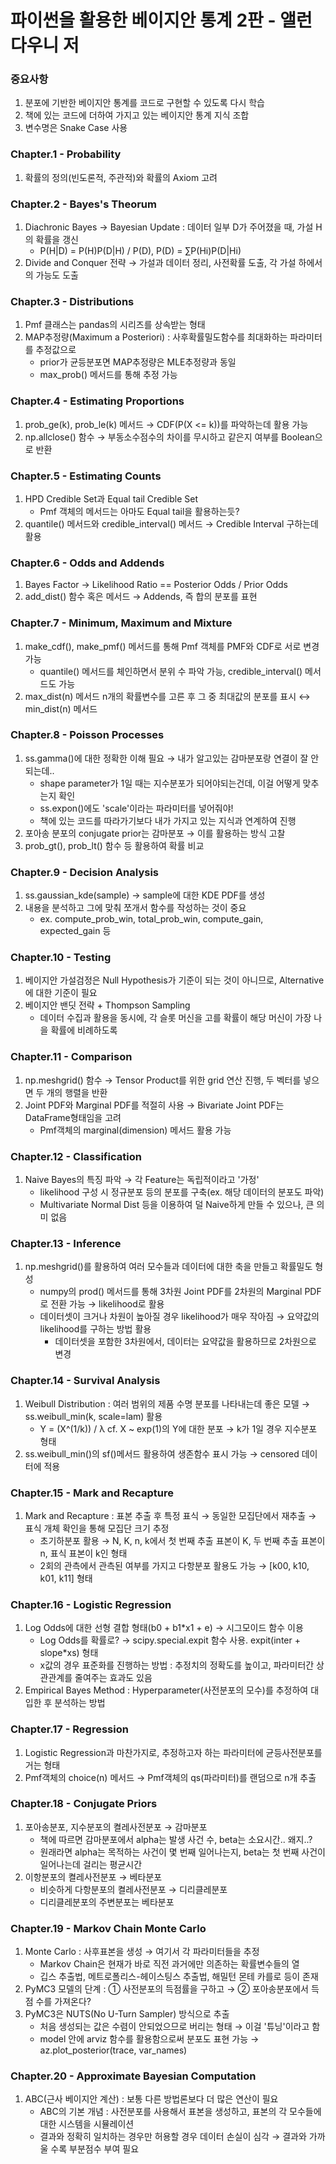 # 파이썬을 활용한 베이지안 통계 2판 - 앨런 다우니 저

### 중요사항
1. 분포에 기반한 베이지안 통계를 코드로 구현할 수 있도록 다시 학습
2. 책에 있는 코드에 더하여 가지고 있는 베이지안 통계 지식 조합
3. 변수명은 Snake Case 사용

### Chapter.1 - Probability
1. 확률의 정의(빈도론적, 주관적)와 확률의 Axiom 고려

### Chapter.2 - Bayes's Theorum
1. Diachronic Bayes → Bayesian Update : 데이터 일부 D가 주어졌을 때, 가설 H의 확률을 갱신
    - P(H|D) = P(H)P(D|H) / P(D), P(D) = ∑P(Hi)P(D|Hi)
2. Divide and Conquer 전략 → 가설과 데이터 정리, 사전확률 도출, 각 가설 하에서의 가능도 도출

### Chapter.3 - Distributions
1. Pmf 클래스는 pandas의 시리즈를 상속받는 형태
2. MAP추정량(Maximum a Posteriori) : 사후확률밀도함수를 최대화하는 파라미터를 추정값으로
    - prior가 균등분포면 MAP추정량은 MLE추정량과 동일
    - max_prob() 메서드를 통해 추정 가능

### Chapter.4 - Estimating Proportions
1. prob_ge(k), prob_le(k) 메서드 → CDF(P(X <= k))를 파악하는데 활용 가능
2. np.allclose() 함수 → 부동소수점수의 차이를 무시하고 같은지 여부를 Boolean으로 반환

### Chapter.5 - Estimating Counts
1. HPD Credible Set과 Equal tail Credible Set
    - Pmf 객체의 메서드는 아마도 Equal tail을 활용하는듯?
2. quantile() 메서드와 credible_interval() 메서드 → Credible Interval 구하는데 활용

### Chapter.6 - Odds and Addends
1. Bayes Factor → Likelihood Ratio == Posterior Odds / Prior Odds
2. add_dist() 함수 혹은 메서드 → Addends, 즉 합의 분포를 표현

### Chapter.7 - Minimum, Maximum and Mixture
1. make_cdf(), make_pmf() 메서드를 통해 Pmf 객체를 PMF와 CDF로 서로 변경 가능
    - quantile() 메서드를 체인하면서 분위 수 파악 가능, credible_interval() 메서드도 가능
2. max_dist(n) 메서드 n개의 확률변수를 고른 후 그 중 최대값의 분포를 표시 ↔ min_dist(n) 메서드

### Chapter.8 - Poisson Processes
1. ss.gamma()에 대한 정확한 이해 필요 → 내가 알고있는 감마분포랑 연결이 잘 안되는데..
    - shape parameter가 1일 때는 지수분포가 되어야되는건데, 이걸 어떻게 맞추는지 확인
    - ss.expon()에도 'scale'이라는 파라미터를 넣어줘야!
    - 책에 있는 코드를 따라가기보다 내가 가지고 있는 지식과 연계하여 진행
2. 포아송 분포의 conjugate prior는 감마분포 → 이를 활용하는 방식 고찰
3. prob_gt(), prob_lt() 함수 등 활용하여 확률 비교

### Chapter.9 - Decision Analysis
1. ss.gaussian_kde(sample) → sample에 대한 KDE PDF를 생성
2. 내용을 분석하고 그에 맞춰 쪼개서 함수를 작성하는 것이 중요
    - ex. compute_prob_win, total_prob_win, compute_gain, expected_gain 등

### Chapter.10 - Testing
1. 베이지안 가설검정은 Null Hypothesis가 기준이 되는 것이 아니므로, Alternative에 대한 기준이 필요
2. 베이지안 밴딧 전략 + Thompson Sampling
    - 데이터 수집과 활용을 동시에, 각 슬롯 머신을 고를 확률이 해당 머신이 가장 나을 확률에 비례하도록

### Chapter.11 - Comparison
1. np.meshgrid() 함수 → Tensor Product를 위한 grid 연산 진행, 두 벡터를 넣으면 두 개의 행렬을 반환
2. Joint PDF와 Marginal PDF를 적절히 사용 → Bivariate Joint PDF는 DataFrame형태임을 고려
    - Pmf객체의 marginal(dimension) 메서드 활용 가능

### Chapter.12 - Classification
1. Naive Bayes의 특징 파악 → 각 Feature는 독립적이라고 '가정'
    - likelihood 구성 시 정규분포 등의 분포를 구축(ex. 해당 데이터의 분포도 파악)
    - Multivariate Normal Dist 등을 이용하여 덜 Naive하게 만들 수 있으나, 큰 의미 없음

### Chapter.13 - Inference
1. np.meshgrid()를 활용하여 여러 모수들과 데이터에 대한 축을 만들고 확률밀도 형성
    - numpy의 prod() 메서드를 통해 3차원 Joint PDF를 2차원의 Marginal PDF로 전환 가능 → likelihood로 활용
    - 데이터셋이 크거나 차원이 높아질 경우 likelihood가 매우 작아짐 → 요약값의 likelihood를 구하는 방법 활용
        - 데이터셋을 포함한 3차원에서, 데이터는 요약값을 활용하므로 2차원으로 변경

### Chapter.14 - Survival Analysis
1. Weibull Distribution : 여러 범위의 제품 수명 분포를 나타내는데 좋은 모델 → ss.weibull_min(k, scale=lam) 활용
    - Y = (X^(1/k)) / λ  cf. X ~ exp(1)의 Y에 대한 분포 → k가 1일 경우 지수분포 형태
2. ss.weibull_min()의 sf()메서드 활용하여 생존함수 표시 가능 → censored 데이터에 적용

### Chapter.15 - Mark and Recapture
1. Mark and Recapture : 표본 추출 후 특정 표식 → 동일한 모집단에서 재추출 → 표식 개체 확인을 통해 모집단 크기 추정
    - 초기하분포 활용 → N, K, n, k에서 첫 번째 추출 표본이 K, 두 번째 추출 표본이 n, 표식 표본이 k인 형태
    - 2회의 관측에서 관측된 여부를 가지고 다항분포 활용도 가능 → [k00, k10, k01, k11] 형태

### Chapter.16 - Logistic Regression
1. Log Odds에 대한 선형 결합 형태(b0 + b1*x1 + e) → 시그모이드 함수 이용
    - Log Odds를 확률로? → scipy.special.expit 함수 사용. expit(inter + slope*xs) 형태
    - x값의 경우 표준화를 진행하는 방법 : 추정치의 정확도를 높이고, 파라미터간 상관관계를 줄여주는 효과도 있음
2. Empirical Bayes Method : Hyperparameter(사전분포의 모수)를 추정하여 대입한 후 분석하는 방법

### Chapter.17 - Regression
1. Logistic Regression과 마찬가지로, 추정하고자 하는 파라미터에 균등사전분포를 거는 형태
2. Pmf객체의 choice(n) 메서드 → Pmf객체의 qs(파라미터)를 랜덤으로 n개 추출

### Chapter.18 - Conjugate Priors
1. 포아송분포, 지수분포의 켤레사전분포 → 감마분포
    - 책에 따르면 감마분포에서 alpha는 발생 사건 수, beta는 소요시간.. 왜지..?
    - 원래라면 alpha는 목적하는 사건이 몇 번째 일어나는지, beta는 첫 번째 사건이 일어나는데 걸리는 평균시간
2. 이항분포의 켤레사전분포 → 베타분포
    - 비슷하게 다항분포의 켤레사전분포 → 디리클레분포
    - 디리클레분포의 주변분포는 베타분포

### Chapter.19 - Markov Chain Monte Carlo
1. Monte Carlo : 사후표본을 생성 → 여기서 각 파라미터들을 추정
    - Markov Chain은 현재가 바로 직전 과거에만 의존하는 확률변수들의 열
    - 깁스 추출법, 메트로폴리스-헤이스팅스 추출법, 해밀턴 몬테 카를로 등이 존재
2. PyMC3 모델의 단계 : ① 사전분포의 득점률을 구하고 → ② 포아송분포에서 득점 수를 가져온다?
3. PyMC3은 NUTS(No U-Turn Sampler) 방식으로 추출
    - 처음 생성되는 값은 수렴이 안되었으므로 버리는 형태 → 이걸 '튜닝'이라고 함
    - model 안에 arviz 함수를 활용함으로써 분포도 표현 가능 → az.plot_posterior(trace, var_names)

### Chapter.20 - Approximate Bayesian Computation
1. ABC(근사 베이지안 계산) : 보통 다른 방법론보다 더 많은 연산이 필요
    - ABC의 기본 개념 : 사전분포를 사용해서 표본을 생성하고, 표본의 각 모수들에 대한 시스템을 시뮬레이션
    - 결과와 정확히 일치하는 경우만 허용할 경우 데이터 손실이 심각 → 결과와 가까울 수록 부분점수 부여 필요